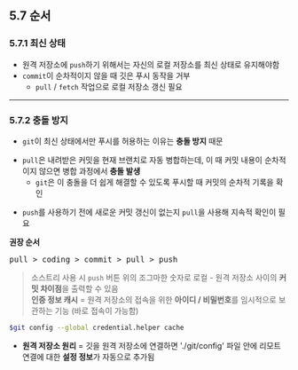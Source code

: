 
<h2>5.7 순서</h2>

<h3>5.7.1 최신 상태</h3> 

- 원격 저장소에 `push`하기 위해서는 자신의 로컬 저장소를 최신 상태로 유지해야함
- `commit`이 순차적이지 않을 때 깃은 푸시 동작을 거부
  -  `pull` / `fetch` 작업으로 로컬 저장소 갱신 필요

---

<h3>5.7.2 충돌 방지</h3>

+ `git`이 최신 상태에서만 푸시를 허용하는 이유는 **충돌 방지** 때문
* `pull`은 내려받은 커밋을 현재 브랜치로 자동 병합하는데, 이 때 커밋 내용이 순차적이지 않으면 병합 과정에서 **충돌 발생**
    * `git`은 이 충돌을 더 쉽게 해결할 수 있도록 푸시할 때 커밋의 순차적 기록을 확인
- `push`를 사용하기 전에 새로운 커밋 갱신이 없는지 `pull`을 사용해 지속적 확인이 필요

**권장 순서**
<pre>
pull > coding > commit > pull > push
</pre>

> 소스트리 사용 시 `push` 버튼 위의 조그마한 숫자로 로컬 - 원격 저장소 사이의 **커밋 차이점**을 출력할 수 있음<br>
> **인증 정보 캐시** = 원격 저장소의 접속을 위한 **아이디 / 비밀번호**를 임시적으로 보관하는 기능 (바로 접속이 가능함)

```bash
$git config --global credential.helper cache
```

- **원격 저장소 원리** = 깃을 원격 저장소에 연결하면 './git/config' 파일 안에 리모트 연결에 대한 **설정 정보**가 자동으로 추가됨
